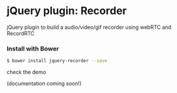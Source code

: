 # jQuery plugin: Recorder

jQuery plugin to build a audio/video/gif recorder using webRTC and RecordRTC


### Install with Bower

```bash
$ bower install jquery-recorder --save
```

check the demo

(documentation coming soon!)
